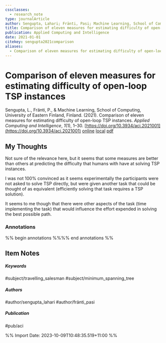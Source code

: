 ```yaml
---
cssclasses:
  - research_note
type: journalArticle
author: Sengupta, Lahari; Fränti, Pasi; Machine Learning, School of Computing, University of Eastern Finland, Finland
title: Comparison of eleven measures for estimating difficulty of open-loop TSP instances
publication: Applied Computing and Intelligence
date: 2021-01-01
citekey: sengupta2021comparison
aliases:
  - Comparison of eleven measures for estimating difficulty of open-loop TSP instances
---
```


# Comparison of eleven measures for estimating difficulty of open-loop TSP instances

Sengupta, L., Fränti, P., & Machine Learning, School of Computing, University of Eastern Finland, Finland. (2021). Comparison of eleven measures for estimating difficulty of open-loop TSP instances. _Applied Computing and Intelligence_, _1_(1), 1–30. [https://doi.org/10.3934/aci.2021001](https://doi.org/10.3934/aci.2021001)
[online](http://zotero.org/users/local/kZl3QdXV/items/7DKTWV3Y) [local](zotero://select/library/items/7DKTWV3Y) [pdf](file:///home/gjc216/Zotero/storage/QGQG8JG5/Sengupta%20et%20al.%20-%202021%20-%20Comparison%20of%20eleven%20measures%20for%20estimating%20diffi.pdf)
 
## My Thoughts

Not sure of the relevance here, but it seems that some measures are better than others at predicting the difficulty that humans with have at solving TSP instances.

I was not 100% convinced as it seems experimentally the participants were not asked to solve TSP directly, but were given another task that could be thought of as equivalent (efficiently solving that task requires a TSP solution).

It seems to me though that there were other aspects of the task (time implementing the task) that would influence the effort expended in solving the best possible path.
 
### Annotations

%% begin annotations %%%% end annotations %%

## Item Notes

##### Keywords

#subject/travelling_salesman #subject/minimum_spanning_tree

##### Authors

#author/sengupta_lahari #author/fränti_pasi

##### Publication

#pub/aci


%% Import Date: 2023-10-09T10:48:35.519+11:00 %%
